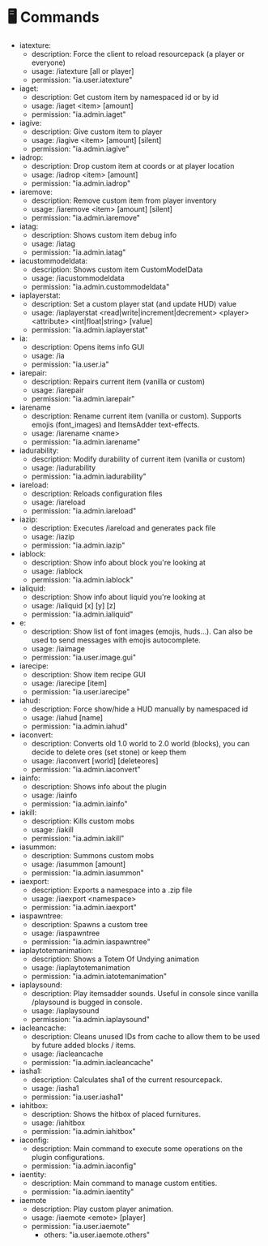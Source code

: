 # 🖥 Commands

* iatexture:
  * description: Force the client to reload resourcepack (a player or everyone)
  * usage: /iatexture \[all or player]
  * permission: "ia.user.iatexture"
* iaget:
  * description: Get custom item by namespaced id or by id
  * usage: /iaget \<item> \[amount]
  * permission: "ia.admin.iaget"
* iagive:
  * description: Give custom item to player
  * usage: /iagive \<item> \[amount] \[silent]
  * permission: "ia.admin.iagive"
* iadrop:
  * description: Drop custom item at coords or at player location
  * usage: /iadrop \<item> \[amount]
  * permission: "ia.admin.iadrop"
* iaremove:
  * description: Remove custom item from player inventory
  * usage: /iaremove \<item> \[amount] \[silent]
  * permission: "ia.admin.iaremove"
* iatag:
  * description: Shows custom item debug info
  * usage: /iatag
  * permission: "ia.admin.iatag"
* iacustommodeldata:
  * description: Shows custom item CustomModelData
  * usage: /iacustommodeldata
  * permission: "ia.admin.custommodeldata"
* iaplayerstat:
  * description: Set a custom player stat (and update HUD) value
  * usage: /iaplayerstat \<read|write|increment|decrement> \<player> \<attribute> \<int|float|string> \[value]
  * permission: "ia.admin.iaplayerstat"
* ia:
  * description: Opens items info GUI
  * usage: /ia
  * permission: "ia.user.ia"
* iarepair:
  * description: Repairs current item (vanilla or custom)
  * usage: /iarepair
  * permission: "ia.admin.iarepair"
* iarename
  * description: Rename current item (vanilla or custom). Supports emojis (font\_images) and ItemsAdder text-effects.
  * usage: /iarename \<name>
  * permission: "ia.admin.iarename"
* iadurability:
  * description: Modify durability of current item (vanilla or custom)
  * usage: /iadurability
  * permission: "ia.admin.iadurability"
* iareload:
  * description: Reloads configuration files
  * usage: /iareload
  * permission: "ia.admin.iareload"
* iazip:
  * description: Executes /iareload and generates pack file
  * usage: /iazip
  * permission: "ia.admin.iazip"
* iablock:
  * description: Show info about block you're looking at
  * usage: /iablock
  * permission: "ia.admin.iablock"
* ialiquid:
  * description: Show info about liquid you're looking at
  * usage: /ialiquid \[x] \[y] \[z]
  * permission: "ia.admin.ialiquid"
* e:
  * description: Show list of font images (emojis, huds...). Can also be used to send messages with emojis autocomplete.
  * usage: /iaimage
  * permission: "ia.user.image.gui"
* iarecipe:
  * description: Show item recipe GUI
  * usage: /iarecipe \[item]
  * permission: "ia.user.iarecipe"
* iahud:
  * description: Force show/hide a HUD manually by namespaced id
  * usage: /iahud \[name]
  * permission: "ia.admin.iahud"
* iaconvert:
  * description: Converts old 1.0 world to 2.0 world (blocks), you can decide to delete ores (set stone) or keep them
  * usage: /iaconvert \[world] \[deleteores]
  * permission: "ia.admin.iaconvert"
* iainfo:
  * description: Shows info about the plugin
  * usage: /iainfo
  * permission: "ia.admin.iainfo"
* iakill:
  * description: Kills custom mobs
  * usage: /iakill
  * permission: "ia.admin.iakill"
* iasummon:
  * description: Summons custom mobs
  * usage: /iasummon \[amount]
  * permission: "ia.admin.iasummon"
* iaexport:
  * description: Exports a namespace into a .zip file
  * usage: /iaexport \<namespace>
  * permission: "ia.admin.iaexport"
* iaspawntree:
  * description: Spawns a custom tree
  * usage: /iaspawntree
  * permission: "ia.admin.iaspawntree"
* iaplaytotemanimation:
  * description: Shows a Totem Of Undying animation
  * usage: /iaplaytotemanimation
  * permission: "ia.admin.iatotemanimation"
* iaplaysound:
  * description: Play itemsadder sounds. Useful in console since vanilla /playsound is bugged in console.
  * usage: /iaplaysound
  * permission: "ia.admin.iaplaysound"
* iacleancache:
  * description: Cleans unused IDs from cache to allow them to be used by future added blocks / items.
  * usage: /iacleancache
  * permission: "ia.admin.iacleancache"
* iasha1:
  * description: Calculates sha1 of the current resourcepack.
  * usage: /iasha1
  * permission: "ia.user.iasha1"
* iahitbox:
  * description: Shows the hitbox of placed furnitures.
  * usage: /iahitbox
  * permission: "ia.admin.iahitbox"
* iaconfig:
  * description: Main command to execute some operations on the plugin configurations.
  * permission: "ia.admin.iaconfig"
* iaentity:
  * description: Main command to manage custom entities.
  * permission: "ia.admin.iaentity"
* iaemote
  * description: Play custom player animation.
  * usage: /iaemote \<emote> \[player]
  * permission: "ia.user.iaemote"
    * others: "ia.user.iaemote.others"
